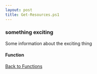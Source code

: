 ```yaml
---
layout: post
title: Get-Resources.ps1
---
```


### something exciting

Some information about the exciting thing

#### Function

<script src="https://gist-it.appspot.com/github.com/BanterBoy/scripts-blog/blob/master/PowerShell/functions/Get-Resources.ps1"></script>

<a href="/menu/_pages/functions.html">Back to Functions</a>
